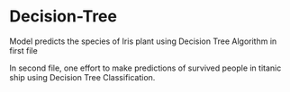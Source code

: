# Decision-Tree
Model predicts the species of Iris plant using Decision Tree Algorithm in first file

In second file, one effort to make predictions of survived people in titanic ship using Decision Tree Classification.
